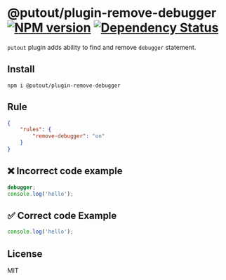 # @putout/plugin-remove-debugger [![NPM version][NPMIMGURL]][NPMURL] [![Dependency Status][DependencyStatusIMGURL]][DependencyStatusURL]

[NPMIMGURL]: https://img.shields.io/npm/v/@putout/plugin-remove-debugger.svg?style=flat&longCache=true
[NPMURL]: https://npmjs.org/package/@putout/plugin-remove-debugger "npm"
[DependencyStatusURL]: https://david-dm.org/coderaiser/putout?path=packages/plugin-remove-debugger
[DependencyStatusIMGURL]: https://david-dm.org/coderaiser/putout.svg?path=packages/plugin-remove-debugger

`putout` plugin adds ability to find and remove `debugger` statement.

## Install

```
npm i @putout/plugin-remove-debugger
```

## Rule

```json
{
    "rules": {
        "remove-debugger": "on"
    }
}
```

## ❌ Incorrect code example

```js
debugger;
console.log('hello');
```

## ✅ Correct code Example

```js
console.log('hello');
```

## License

MIT
